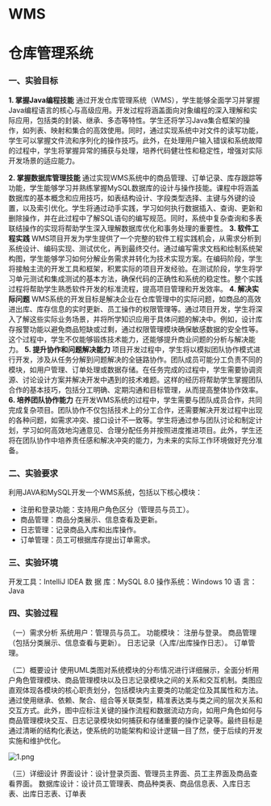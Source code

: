 # WMS

# 仓库管理系统
### 一、实验目标
**1.	掌握Java编程技能**
通过开发仓库管理系统（WMS），学生能够全面学习并掌握Java编程语言的核心与高级应用。开发过程将涵盖面向对象编程的深入理解和实际应用，包括类的封装、继承、多态等特性。学生还将学习Java集合框架的操作，如列表、映射和集合的高效使用。同时，通过实现系统中对文件的读写功能，学生可以掌握文件流和序列化的操作技巧。此外，在处理用户输入错误和系统故障的过程中，学生将掌握异常的捕获与处理，培养代码健壮性和稳定性，增强对实际开发场景的适应能力。

**2.	掌握数据库管理技能**
通过实现WMS系统中的商品管理、订单记录、库存跟踪等功能，学生能够学习并熟练掌握MySQL数据库的设计与操作技能。课程中将涵盖数据库的基本概念和应用技巧，如表结构设计、字段类型选择、主键与外键的设置，以及索引优化。学生将通过动手实践，学习如何执行数据插入、查询、更新和删除操作，并在此过程中了解SQL语句的编写规范。同时，系统中复杂查询和多表联结操作的实现将帮助学生深入理解数据库优化和事务处理的重要性。
**3.	软件工程实践**
WMS项目开发为学生提供了一个完整的软件工程实践机会，从需求分析到系统设计、编码实现、测试优化，再到最终交付。通过编写需求文档和绘制系统架构图，学生能够学习如何分解业务需求并转化为技术实现方案。在编码阶段，学生将接触主流的开发工具和框架，积累实际的项目开发经验。在测试阶段，学生将学习单元测试和集成测试的基本方法，确保代码的正确性和系统的稳定性。整个实践过程将帮助学生熟悉软件开发的标准流程，提高项目管理和开发效率。
**4.	解决实际问题**
WMS系统的开发目标是解决企业在仓库管理中的实际问题，如商品的高效进出库、库存信息的实时更新、员工操作的权限管理等。通过项目开发，学生将深入了解这些实际业务场景，并将所学知识应用于具体问题的解决中。例如，设计库存报警功能以避免商品短缺或过剩，通过权限管理模块确保敏感数据的安全性等。这个过程中，学生不仅能够锻炼技术能力，还能够提升商业问题的分析与解决能力。
**5.	提升协作和问题解决能力**
项目开发过程中，学生将以模拟团队协作模式进行开发，涉及从任务分解到问题解决的全链路协作。团队成员可能分工负责不同的模块，如用户管理、订单处理或数据存储。在任务完成的过程中，学生需要协调资源、讨论设计方案并解决开发中遇到的技术难题。这样的经历将帮助学生掌握团队合作的基本技巧，包括分工明确、定期沟通和目标管理，从而提高整体协作效率。
**6.	培养团队协作能力**
在开发WMS系统的过程中，学生需要与团队成员合作，共同完成复杂项目。团队协作不仅包括技术上的分工合作，还需要解决开发过程中出现的各种问题，如需求冲突、接口设计不一致等。学生将通过参与团队讨论和制定计划，学习如何高效地沟通意见、合理分配任务并按照进度推进项目。此外，学生还将在团队协作中培养责任感和解决冲突的能力，为未来的实际工作环境做好充分准备。

### 二、实验要求
利用JAVA和MySQL开发一个WMS系统，包括以下核心模块：
- 注册和登录功能：支持用户角色区分（管理员与员工）。
- 商品管理：商品分类展示、信息查看及更新。
- 日志管理：记录商品入库和出库操作。
- 订单管理：员工可根据库存提出订单需求。

### 三、实验环境
开发工具：IntelliJ IDEA
数 据 库：MySQL 8.0
操作系统：Windows 10 
语    言：Java

### 四、实验过程
（一）需求分析
系统用户：管理员与员工。
功能模块：
     注册与登录。
      商品管理（包括分类展示、信息查看与更新）。
      日志记录（入库/出库操作日志）。
      订单管理。


（二）概要设计
使用UML类图对系统模块的分布情况进行详细展示，全面分析用户角色管理模块、商品管理模块以及日志记录模块之间的关系和交互机制。类图应直观体现各模块的核心职责划分，包括模块内主要类的功能定位及其属性和方法。通过使用继承、依赖、聚合、组合等关联类型，精准表达类与类之间的层次关系和交互方式。此外，图中应标注关键的操作流程和数据流动方向，如用户角色如何与商品管理模块交互、日志记录模块如何捕获和存储重要的操作记录等。最终目标是通过清晰的结构化表达，使系统的功能架构和设计逻辑一目了然，便于后续的开发实施和维护优化。

![1.png](https://s2.loli.net/2024/12/09/9AIrqNcytCUlvHk.png)

 
（三）详细设计
界面设计：设计登录页面、管理员主界面、员工主界面及商品查看界面。
    数据库设计：设计员工管理表、商品种类表、商品信息表、入库日志表、出库日志表、订单表

